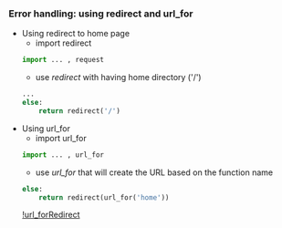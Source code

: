 ### Error handling: using redirect and url_for
- Using redirect to home page
    - import redirect
    ```python
    import ... , request
    ```
    - use _redirect_ with having home directory ('/')
    ```python
    ...
    else:
        return redirect('/')
    ```
- Using url_for
    - import url_for
    ```python
    import ... , url_for
    ```
    - use _url_for_ that will create the URL based on the function name
    ```python
    else:
        return redirect(url_for('home'))
    ```
    [!url_forRedirect](redirect_urlFor.png)
    